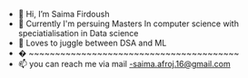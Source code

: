 - 👋 Hi, I’m Saima Firdoush
- 👀 Currently I'm persuing Masters In computer science with speciatialisation in Data science 
- 🌱 Loves to juggle between DSA and ML
- � ~~~~~~~~~~~~~~~~~~~~~~~~~~~~~~~~~~~~~~~~
- 📫 you can reach me via mail -saima.afroj.16@gmail.com

<!---
saima Firdoush is a ✨ special ✨ repository because its `README.md` (this file) appears on your GitHub profile.
You can click the Preview link to take a look at your changes.
--->
